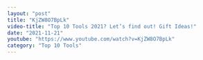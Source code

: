 ```yaml
---
layout: "post"
title: "KjZW8O7BpLk"
video-title: "Top 10 Tools 2021? Let’s find out! Gift Ideas!"
date: "2021-11-21"
youtube: "https://www.youtube.com/watch?v=KjZW8O7BpLk"
category: "Top 10 Tools"
---
```

<div class="space-y-1"></div>